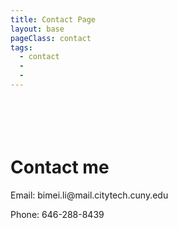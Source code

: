 ```yaml
---
title: Contact Page
layout: base
pageClass: contact
tags:
  - contact
  - 
  - 
---
```

 <div class="contact">
    <h1><br></br>Contact me</h1>    
        <p>Email: bimei.li@mail.citytech.cuny.edu</p>
        <p>Phone: 646-288-8439</p>
</div>